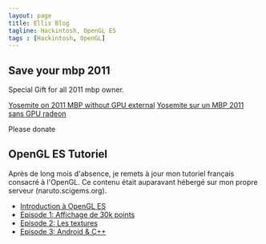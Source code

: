 ```yaml
---
layout: page
title: Ellis Blog
tagline: Hackintosh, OpenGL ES
tags : [Hackintosh, OpenGL]
---
```


## Save your mbp 2011

Special Gift for all 2011 mbp owner.

<a href="{{ BASE_PATH }}/mbp2011/Mbp2011.html">Yosemite on 2011 MBP without GPU external</a>
<a href="{{ BASE_PATH }}/mbp2011/Mbp2011_fr.html">Yosemite sur un MBP 2011 sans GPU radeon</a>

Please donate 

## OpenGL ES Tutoriel

Après de long mois d'absence, je remets à jour mon tutoriel français consacré à l'OpenGL.
Ce contenu était auparavant hébergé sur mon propre serveur (naruto.scigems.org).

<ul class="posts">
    <li><a href="{{ BASE_PATH }}/opengles/Introduction.html">Introduction à OpenGL ES</a></li>
    <li><a href="{{ BASE_PATH }}/opengles/Episode1.html">Episode 1: Affichage de 30k points</a></li>
    <li><a href="{{ BASE_PATH }}/opengles/Episode2.html">Episode 2: Les textures</a></li>
    <li><a href="{{ BASE_PATH }}/opengles/Episode3.html">Episode 3: Android & C++</a></li>
</ul>

